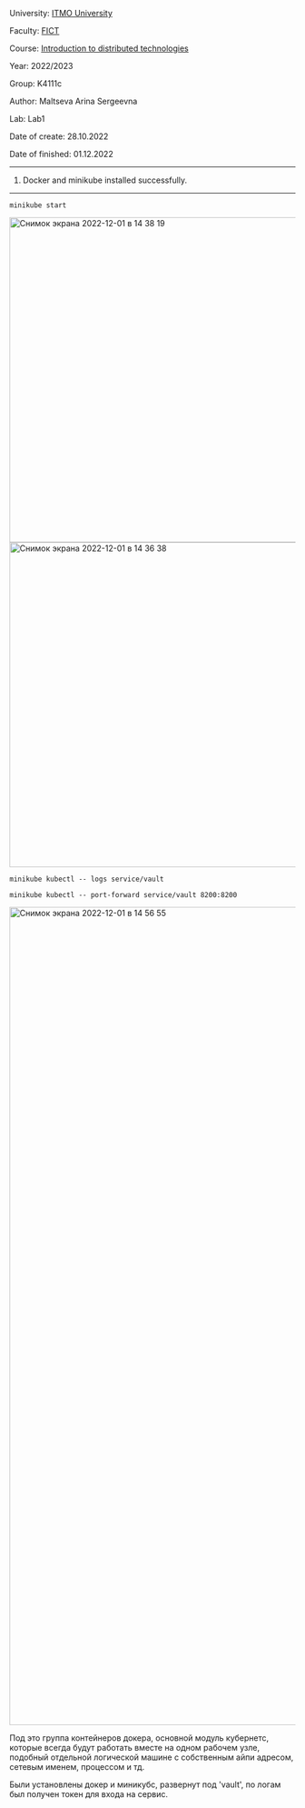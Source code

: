 University: [ITMO University](https://itmo.ru/ru/)

Faculty: [FICT](https://fict.itmo.ru)

Course: [Introduction to distributed technologies](https://github.com/itmo-ict-faculty/introduction-to-distributed-technologies)

Year: 2022/2023

Group: K4111c

Author: Maltseva Arina Sergeevna

Lab: Lab1

Date of create: 28.10.2022

Date of finished: 01.12.2022

---

1. Docker and minikube installed successfully.
 ---
 
```
minikube start
```
 
 
<img width="572" alt="Снимок экрана 2022-12-01 в 14 38 19" src="https://user-images.githubusercontent.com/79594454/205071748-3d753691-4a2b-4b03-8592-da8131a47393.png">


<img width="572" alt="Снимок экрана 2022-12-01 в 14 36 38" src="https://user-images.githubusercontent.com/79594454/205071770-e4a45e90-3981-4a8b-adb7-92e5ff3079d2.png">

```
minikube kubectl -- logs service/vault
```

```
minikube kubectl -- port-forward service/vault 8200:8200
```

<img width="1440" alt="Снимок экрана 2022-12-01 в 14 56 55" src="https://user-images.githubusercontent.com/79594454/205072270-696087f0-52f7-4220-8c4f-0ba1e8329361.png">


Под это группа контейнеров докера, основной модуль кубернетс, которые всегда будут работать вместе на одном рабочем узле, подобный отдельной логической машине с собственным айпи адресом, сетевым именем, процессом и тд.

Были установлены докер и миникубс, развернут под 'vault', по логам был получен токен для входа на сервис.

